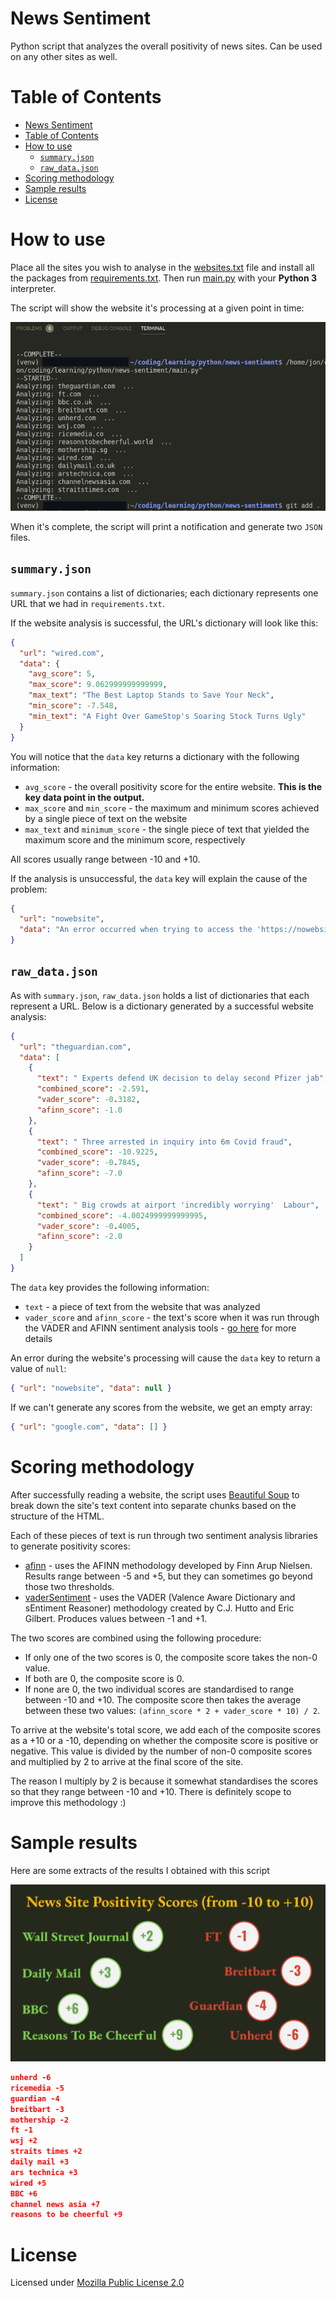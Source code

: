 # News Sentiment

Python script that analyzes the overall positivity of news sites. Can be used on any other sites as well.

# Table of Contents
- [News Sentiment](#news-sentiment)
- [Table of Contents](#table-of-contents)
- [How to use](#how-to-use)
  - [`summary.json`](#summaryjson)
  - [`raw_data.json`](#raw_datajson)
- [Scoring methodology](#scoring-methodology)
- [Sample results](#sample-results)
- [License](#license)

# How to use

Place all the sites you wish to analyse in the [websites.txt](./websites.txt) file and install all the packages from [requirements.txt](./requirements.txt). Then run [main.py](./main.py) with your **Python 3** interpreter.

The script will show the website it's processing at a given point in time:

![processing](./demo/processing.png)

When it's complete, the script will print a notification and generate two `JSON` files.

## `summary.json`

`summary.json` contains a list of dictionaries; each dictionary represents one URL that we had in `requirements.txt`. 

If the website analysis is successful, the URL's dictionary will look like this:

```json
{
  "url": "wired.com",
  "data": {
    "avg_score": 5,
    "max_score": 9.062999999999999,
    "max_text": "The Best Laptop Stands to Save Your Neck",
    "min_score": -7.548,
    "min_text": "A Fight Over GameStop's Soaring Stock Turns Ugly"
  }
}
```

You will notice that the `data` key returns a dictionary with the following information:
- `avg_score` - the overall positivity score for the entire website. **This is the key data point in the output.**
- `max_score` and `min_score` - the maximum and minimum scores achieved by a single piece of text on the website
- `max_text` and `minimum_score` - the single piece of text that yielded the maximum score and the minimum score, respectively

All scores usually range between -10 and +10.

If the analysis is unsuccessful, the `data` key will explain the cause of the problem:

```json
{
  "url": "nowebsite",
  "data": "An error occurred when trying to access the 'https://nowebsite' URL. Error message: 'HTTPSConnectionPool(host='nowebsite', port=443): Max retries exceeded with url: / (Caused by NewConnectionError('<urllib3.connection.HTTPSConnection object at 0x7fa4493462b0>: Failed to establish a new connection: [Errno -2] Name or service not known'))'"
}
```

## `raw_data.json`

As with `summary.json`, `raw_data.json` holds a list of dictionaries that each represent a URL. Below is a dictionary generated by a successful website analysis:

```json
{
  "url": "theguardian.com",
  "data": [
    {
      "text": " Experts defend UK decision to delay second Pfizer jab",
      "combined_score": -2.591,
      "vader_score": -0.3182,
      "afinn_score": -1.0
    },
    {
      "text": " Three arrested in inquiry into 6m Covid fraud",
      "combined_score": -10.9225,
      "vader_score": -0.7845,
      "afinn_score": -7.0
    },
    {
      "text": " Big crowds at airport 'incredibly worrying'  Labour",
      "combined_score": -4.0024999999999995,
      "vader_score": -0.4005,
      "afinn_score": -2.0
    }
  ]
}
```

The `data` key provides the following information:
- `text` - a piece of text from the website that was analyzed
- `vader_score` and `afinn_score` - the text's score when it was run through the VADER and AFINN sentiment analysis tools - [go here](#scoring-methodology) for more details

An error during the website's processing will cause the `data` key to return a value of `null`:

```json
{ "url": "nowebsite", "data": null }  
```

If we can't generate any scores from the website, we get an empty array:

```json
{ "url": "google.com", "data": [] }
```

# Scoring methodology

After successfully reading a website, the script uses [Beautiful Soup](https://www.crummy.com/software/BeautifulSoup/bs4/doc/) to break down the site's text content into separate chunks based on the structure of the HTML.

Each of these pieces of text is run through two sentiment analysis libraries to generate positivity scores: 
- [afinn](https://github.com/fnielsen/afinn) - uses the AFINN methodology developed by Finn Arup Nielsen. Results range between -5 and +5, but they can sometimes go beyond those two thresholds.
- [vaderSentiment](https://github.com/cjhutto/vaderSentiment) - uses the VADER (Valence Aware Dictionary and sEntiment Reasoner) methodology created by C.J. Hutto and Eric Gilbert. Produces values between -1 and +1.

The two scores are combined using the following procedure:
- If only one of the two scores is 0, the composite score takes the non-0 value.
- If both are 0, the composite score is 0.
- If none are 0, the two individual scores are standardised to range between -10 and +10. The composite score then takes the average between these two values: `(afinn_score * 2 + vader_score * 10) / 2`.

To arrive at the website's total score, we add each of the composite scores as a +10 or a -10, depending on whether the composite score is positive or negative. This value is  divided by the number of non-0 composite scores and multiplied by 2 to arrive at the final score of the site. 

The reason I multiply by 2 is because it somewhat standardises the scores so that they range between -10 and +10. There is definitely scope to improve this methodology :)

# Sample results

Here are some extracts of the results I obtained with this script

![positivity results](./demo/positivity_results.png)

```json
unherd -6
ricemedia -5
guardian -4
breitbart -3
mothership -2
ft -1
wsj +2
straits times +2
daily mail +3
ars technica +3
wired +5
BBC +6
channel news asia +7
reasons to be cheerful +9
```

# License 
Licensed under [Mozilla Public License 2.0](./LICENSE)